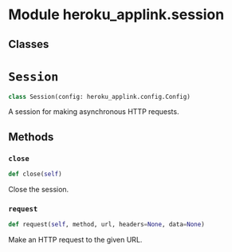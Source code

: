 Module heroku_applink.session
=============================

Classes
-------

<!-- python-session.md -->
# `Session`

```python
class Session(config: heroku_applink.config.Config)
```
A session for making asynchronous HTTP requests.

## Methods

### `close`

```python
def close(self)
```
Close the session.

### `request`

```python
def request(self, method, url, headers=None, data=None)
```
Make an HTTP request to the given URL.